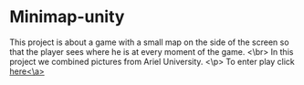 # Minimap-unity
 <p>
This project is about a game with a small map on the side of the screen so that the player sees where he is at every moment of the game.
 <\br>
  In this project we combined pictures from Ariel University.
 <\p>
To enter play click <a href="https://shaykeshok.itch.io/minimap" target=_blank">here<\a>
